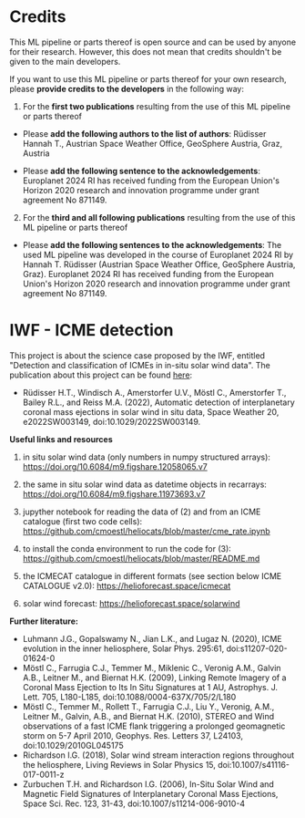 # Credits

This ML pipeline or parts thereof is open source and can be used by anyone for their research. However, this does not mean that credits shouldn't be given to the main developers. 

If you want to use this ML pipeline or parts thereof for your own research, please **provide credits to the developers** in the following way:

1. For the **first two publications** resulting from the use of this ML pipeline or parts thereof

- Please **add the following authors to the list of authors**:
Rüdisser Hannah T., Austrian Space Weather Office, GeoSphere Austria, Graz, Austria

- Please **add the following sentence to the acknowledgements**:
Europlanet 2024 RI has received funding from the European Union's Horizon 2020 research and innovation programme under grant agreement No 871149.

2. For the **third and all following publications** resulting from the use of this ML pipeline or parts thereof

- Please **add the following sentences to the acknowledgements**:
The used ML pipeline was developed in the course of Europlanet 2024 RI by Hannah T. Rüdisser (Austrian Space Weather Office, GeoSphere Austria, Graz).
Europlanet 2024 RI has received funding from the European Union's Horizon 2020 research and innovation programme under grant agreement No 871149.

# IWF - ICME detection

This project is about the science case proposed by the IWF, entitled "Detection and classification of ICMEs in in-situ solar wind data".
The publication about this project can be found [here](https://doi.org/10.1029/2022SW003149):

*  Rüdisser H.T., Windisch A., Amerstorfer U.V., Möstl C., Amerstorfer T., Bailey R.L., and Reiss M.A. (2022), Automatic detection of interplanetary coronal mass ejections in solar wind in situ data, Space Weather 20, e2022SW003149, doi:10.1029/2022SW003149.

**Useful links and resources**

1. in situ solar wind data (only numbers in numpy structured arrays): https://doi.org/10.6084/m9.figshare.12058065.v7

2. the same in situ solar wind data as datetime objects in recarrays: https://doi.org/10.6084/m9.figshare.11973693.v7

3. jupyther notebook for reading the data of (2) and from an ICME catalogue (first two code cells): https://github.com/cmoestl/heliocats/blob/master/cme_rate.ipynb

4. to install the conda environment to run the code for (3): https://github.com/cmoestl/heliocats/blob/master/README.md 

5. the ICMECAT catalogue in different formats (see section below ICME CATALOGUE v2.0): https://helioforecast.space/icmecat

6. solar wind forecast: https://helioforecast.space/solarwind

**Further literature:**

*  Luhmann J.G., Gopalswamy N., Jian L.K., and Lugaz N. (2020), ICME evolution in the inner heliosphere, Solar Phys. 295:61, doi:s11207-020-01624-0 
*  Möstl C., Farrugia C.J., Temmer M., Miklenic C., Veronig A.M., Galvin A.B., Leitner M., and Biernat H.K. (2009), Linking Remote Imagery of a Coronal Mass Ejection to Its In Situ Signatures at 1 AU,
      Astrophys. J. Lett. 705, L180-L185, doi:10.1088/0004-637X/705/2/L180
*  Möstl C., Temmer M., Rollett T., Farrugia C.J., Liu Y., Veronig, A.M., Leitner M., Galvin, A.B., and Biernat H.K. (2010), STEREO and Wind observations of a fast ICME flank triggering a prolonged geomagnetic storm on 5-7 April 2010, Geophys. Res. Letters 37, L24103, doi:10.1029/2010GL045175
*  Richardson I.G. (2018), Solar wind stream interaction regions throughout the heliosphere, Living Reviews in Solar Physics 15, doi:10.1007/s41116-017-0011-z
*  Zurbuchen T.H. and Richardson I.G. (2006), In-Situ Solar Wind and Magnetic Field Signatures of Interplanetary Coronal Mass Ejections, Space Sci. Rec. 123, 31-43, doi:10.1007/s11214-006-9010-4
